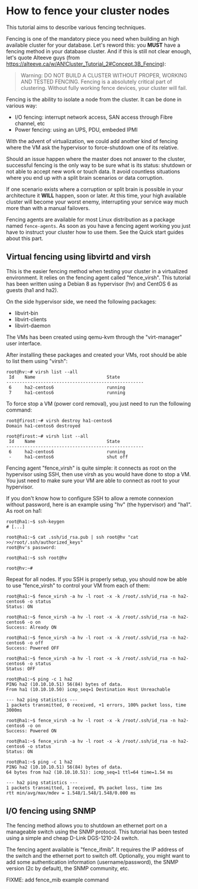 # How to fence your cluster nodes

This tutorial aims to describe various fencing techniques.

Fencing is one of the mandatory piece you need when building an high available
cluster for your database. Let's reword this: you **MUST** have a fencing
method in your database cluster. And if this is still not clear enough, let's
quote Alteeve guys (from
https://alteeve.ca/w/AN!Cluster_Tutorial_2#Concept.3B_Fencing):

> Warning: DO NOT BUILD A CLUSTER WITHOUT PROPER, WORKING AND TESTED FENCING.
> Fencing is a absolutely critical part of clustering. Without fully working
> fence devices, your cluster will fail.

Fencing is the ability to isolate a node from the cluster. It can be done in
various way:
  * I/O fencing: interrupt network access, SAN access through Fibre channel, etc
  * Power fencing: using an UPS, PDU, embeded IPMI

With the advent of virtualization, we could add another kind of fencing where
the VM ask the hypervisor to force-shutdown one of its relative.

Should an issue happen where the master does not answer to the cluster,
successful fencing is the only way to be sure what is its status: shutdown or
not able to accept new work or touch data. It avoid countless situations where
you end up with a split brain scenarios or data corruption.

If one scenario exists where a corruption or split brain is possible in your
architecture it **WILL** happen, soon or later. At this time, your high
available cluster will become your worst enemy, interrupting your service way
much more than with a manual failovers.

Fencing agents are available for most Linux distribution as a package named
```fence-agents```. As soon as you have a fencing agent working you just have
to instruct your cluster how to use them. See the Quick start guides about this
part.

## Virtual fencing using libvirtd and virsh

This is the easier fencing method when testing your cluster in a virtualized
environment. It relies on the fencing agent called "fence_virsh". This tutorial
has been written using a Debian 8 as hypervisor (hv) and CentOS 6 as guests
(ha1 and ha2).

On the side hypervisor side, we need the following packages:
  * libvirt-bin
  * libvirt-clients
  * libvirt-daemon

The VMs has been created using qemu-kvm through the "virt-manager" user
interface.

After installing these packages and created your VMs, root should be able to
list them using "virsh":
```
root@hv:~# virsh list --all
 Id    Name                           State
----------------------------------------------------
 6     ha2-centos6                    running
 7     ha1-centos6                    running
```

To force stop a VM (power cord removal), you just need to run the following
command:
```
root@firost:~# virsh destroy ha1-centos6
Domain ha1-centos6 destroyed

root@firost:~# virsh list --all
 Id    Name                           State
----------------------------------------------------
 6     ha2-centos6                    running
 -     ha1-centos6                    shut off
```


Fencing agent "fence_virsh" is quite simple: it connects as root on the
hypervisor using SSH, then use virsh as you would have done to stop a VM. You
just need to make sure your VM are able to connect as root to your hypervisor.

If you don't know how to configure SSH to allow a remote connexion without
password, here is an example using "hv" (the hypervisor) and "ha1". As root on
ha1:
```
root@ha1:~$ ssh-keygen 
# [...]

root@ha1:~$ cat .ssh/id_rsa.pub | ssh root@hv "cat >>/root/.ssh/authorized_keys"
root@hv's password:

root@ha1:~$ ssh root@hv 

root@hv:~# 
```

Repeat for all nodes. If you SSH is properly setup, you should now be able to
use "fence_virsh" to control your VM from each of them:

```
root@ha1:~$ fence_virsh -a hv -l root -x -k /root/.ssh/id_rsa -n ha2-centos6 -o status 
Status: ON

root@ha1:~$ fence_virsh -a hv -l root -x -k /root/.ssh/id_rsa -n ha2-centos6 -o on
Success: Already ON

root@ha1:~$ fence_virsh -a hv -l root -x -k /root/.ssh/id_rsa -n ha2-centos6 -o off
Success: Powered OFF

root@ha1:~$ fence_virsh -a hv -l root -x -k /root/.ssh/id_rsa -n ha2-centos6 -o status
Status: OFF

root@ha1:~$ ping -c 1 ha2
PING ha2 (10.10.10.51) 56(84) bytes of data.
From ha1 (10.10.10.50) icmp_seq=1 Destination Host Unreachable

--- ha2 ping statistics ---
1 packets transmitted, 0 received, +1 errors, 100% packet loss, time 3000ms

root@ha1:~$ fence_virsh -a hv -l root -x -k /root/.ssh/id_rsa -n ha2-centos6 -o on
Success: Powered ON

root@ha1:~$ fence_virsh -a hv -l root -x -k /root/.ssh/id_rsa -n ha2-centos6 -o status
Status: ON

root@ha1:~$ ping -c 1 ha2
PING ha2 (10.10.10.51) 56(84) bytes of data.
64 bytes from ha2 (10.10.10.51): icmp_seq=1 ttl=64 time=1.54 ms

--- ha2 ping statistics ---
1 packets transmitted, 1 received, 0% packet loss, time 1ms
rtt min/avg/max/mdev = 1.548/1.548/1.548/0.000 ms

```


## I/O fencing using SNMP

The fencing method allows you to shutdown an ethernet port on a manageable
switch using the SNMP protocol. This tutorial has been tested using a simple
and cheap D-Link DGS-1210-24 switch.

The fencing agent available is "fence_ifmib". It requires the IP address of the
switch and the ethernet port to switch off. Optionally, you might want to add
some authentication information (username/password), the SNMP version (2c by
default), the SNMP community, etc.

FIXME: add fence_mib example command
